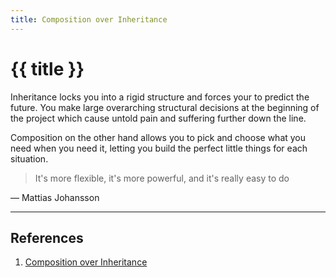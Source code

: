 ```yaml
---
title: Composition over Inheritance
---
```


# {{ title }}

Inheritance locks you into a rigid structure and forces your to predict the future. You make large overarching structural decisions at the beginning of the project which cause untold pain and suffering further down the line.

Composition on the other hand allows you to pick and choose what you need when you need it, letting you build the perfect little things for each situation.

> It's more flexible, it's more powerful, and it's really easy to do

— Mattias Johansson

---
## References
1. [Composition over Inheritance](https://www.youtube.com/watch?v=wfMtDGfHWpA)